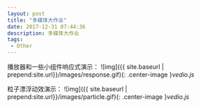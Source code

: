 ```yaml
---
layout: post
title: "多媒体大作业"
date: 2017-12-31 07:44:36
description: 多媒体大作业
tags: 
 - Other
---
```


播放器和一些小组件响应式演示：
![img]({{ site.baseurl | prepend:site.url}}/images/response.gif){: .center-image }*vedio.js*


粒子漂浮动效演示：
![img]({{ site.baseurl | prepend:site.url}}/images/particle.gif){: .center-image }*vedio.js*
